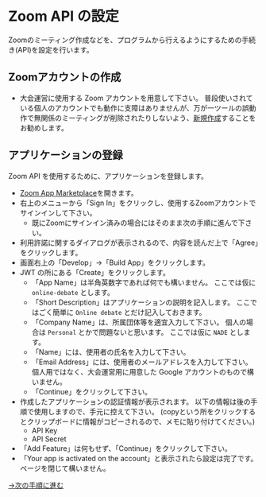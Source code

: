 # Zoom API の設定

Zoomのミーティング作成などを、プログラムから行えるようにするための手続き(API)を設定を行います。

## Zoomアカウントの作成

* 大会運営に使用する Zoom アカウントを用意して下さい。
  普段使いされている個人のアカウントでも動作に支障はありませんが、万が一ツールの誤動作で無関係のミーティングが削除されたりしないよう、[新規作成](https://zoom.us/signup)することをお勧めします。

## アプリケーションの登録

Zoom API を使用するために、アプリケーションを登録します。

* [Zoom App Marketplace](https://marketplace.zoom.us/)を開きます。
* 右上のメニューから「Sign In」をクリックし、使用するZoomアカウントでサインインして下さい。
  * 既にZoomにサインイン済みの場合にはそのまま次の手順に進んで下さい。
* 利用許諾に関するダイアログが表示されるので、内容を読んだ上で「Agree」をクリックします。
* 画面右上の「Develop」→「Build App」をクリックします。
* JWT の所にある「Create」をクリックします。
  * 「App Name」は半角英数字であれば何でも構いません。
    ここでは仮に `online-debate` とします。
  * 「Short Description」はアプリケーションの説明を記入します。
    ここではごく簡単に `Online debate` とだけ記入しておきます。
  * 「Company Name」は、所属団体等を適宜入力して下さい。
    個人の場合は `Personal` とかで問題ないと思います。
    ここでは仮に `NADE` とします。
  * 「Name」には、使用者の氏名を入力して下さい。
  * 「Email Address」には、使用者のメールアドレスを入力して下さい。
    個人用ではなく、大会運営用に用意した Google アカウントのもので構いません。
  * 「Continue」をクリックして下さい。
* 作成したアプリケーションの認証情報が表示されます。
  以下の情報は後の手順で使用しますので、手元に控えて下さい。
  (copyという所をクリックするとクリップボードに情報がコピーされるので、メモに貼り付けてください。)
  * API Key
  * API Secret
* 「Add Feature」は何もせず、「Continue」をクリックして下さい。
* 「Your app is activated on the account」と表示されたら設定は完了です。
  ページを閉じて構いません。

[→次の手順に進む](zoom-create-user.md)
